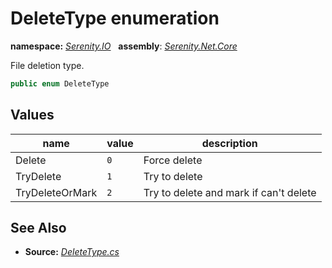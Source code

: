 # DeleteType enumeration
**namespace:** *[Serenity.IO](../README.md#serenity.io-namespace)*   **assembly**: *[Serenity.Net.Core](../README.md)*

File deletion type.

```csharp
public enum DeleteType
```

## Values

| name | value | description |
| --- | --- | --- |
| Delete | `0` | Force delete |
| TryDelete | `1` | Try to delete |
| TryDeleteOrMark | `2` | Try to delete and mark if can't delete |

## See Also

* **Source:** *[DeleteType.cs](https://github.com/serenity-is/Serenity/blob/master/src/Serenity.Net.Core/IO/DeleteType.cs)*